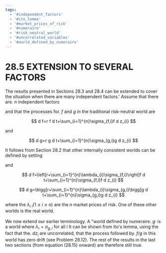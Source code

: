 ```yaml
---
tags:
  - '#independent_factors'
  - '#ito_lemma'
  - '#market_prices_of_risk'
  - '#numeraire'
  - '#risk_neutral_world'
  - '#uncorrelated_variables'
  - '#world_defined_by_numeraire'
---
```

# 28.5 EXTENSION TO SEVERAL FACTORS  

The results presented in Sections 28.3 and 28.4 can be extended to cover the situation when there are many independent factors.' Assume that there are. $n$ independent factors  

and that the processes for. $f$ and $g$ in the traditional risk-neutral world are  

$$
d f=r f d t+\sum_{i=1}^{n}\sigma_{f,i}f d z_{i}
$$  

and  

$$
d g=r g d t+\sum_{i=1}^{n}\sigma_{g,i}g d z_{i}
$$  

It follows from Section 28.2 that other internally consistent worlds can be defined by setting  

and  

$$
d f=\left[r+\sum_{i=1}^{n}\lambda_{i}\sigma_{f,i}\right]f d t+\sum_{i=1}^{n}\sigma_{f,i}f d z_{i}
$$  

$$
d g=\bigg[r+\sum_{i=1}^{n}\lambda_{i}\sigma_{g,i}\bigg]g d t+\sum_{i=1}^{n}\sigma_{g,i}g d z_{i}
$$  

where the $\lambda_{i}$ $_i\left(1\leq i\leq n\right)$ are the $n$ market prices of risk. One of these other worlds is the real world.  

We now extend our earlier terminology. A "world defined by numeraire. $g^{,}$ is a world where $\lambda_{i}=\sigma_{g,i}$ for all $i$ It can be shown from Ito's lemma, using the fact that the. $d z_{i}$ are uncorrelated, that the process followed by. $f/g$ in this world has zero drift (see Problem 28.12). The rest of the results in the last two sections (from equation (28.15) onward) are therefore still true.  
